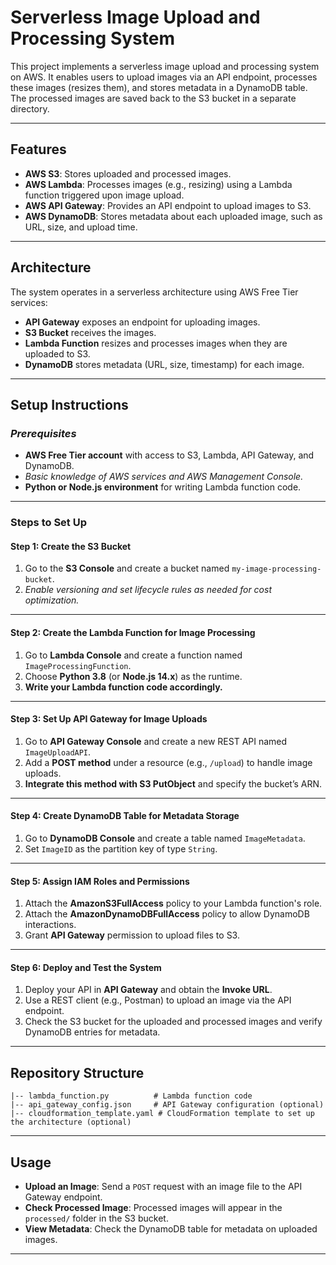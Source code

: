 # **Serverless Image Upload and Processing System**

This project implements a serverless image upload and processing system on AWS. It enables users to upload images via an API endpoint, processes these images (resizes them), and stores metadata in a DynamoDB table. The processed images are saved back to the S3 bucket in a separate directory.

---

## **Features**

- **AWS S3**: Stores uploaded and processed images.
- **AWS Lambda**: Processes images (e.g., resizing) using a Lambda function triggered upon image upload.
- **AWS API Gateway**: Provides an API endpoint to upload images to S3.
- **AWS DynamoDB**: Stores metadata about each uploaded image, such as URL, size, and upload time.

---

## **Architecture**

The system operates in a serverless architecture using AWS Free Tier services:

- **API Gateway** exposes an endpoint for uploading images.
- **S3 Bucket** receives the images.
- **Lambda Function** resizes and processes images when they are uploaded to S3.
- **DynamoDB** stores metadata (URL, size, timestamp) for each image.

---

## **Setup Instructions**

### **_Prerequisites_**

- **AWS Free Tier account** with access to S3, Lambda, API Gateway, and DynamoDB.
- _Basic knowledge of AWS services and AWS Management Console._
- **Python or Node.js environment** for writing Lambda function code.

---

### **Steps to Set Up**

#### **Step 1: Create the S3 Bucket**

1. Go to the **S3 Console** and create a bucket named `my-image-processing-bucket`.
2. _Enable versioning and set lifecycle rules as needed for cost optimization._

---

#### **Step 2: Create the Lambda Function for Image Processing**

1. Go to **Lambda Console** and create a function named `ImageProcessingFunction`.
2. Choose **Python 3.8** (or **Node.js 14.x**) as the runtime.
3. **Write your Lambda function code accordingly.**

---

#### **Step 3: Set Up API Gateway for Image Uploads**

1. Go to **API Gateway Console** and create a new REST API named `ImageUploadAPI`.
2. Add a **POST method** under a resource (e.g., `/upload`) to handle image uploads.
3. **Integrate this method with S3 PutObject** and specify the bucket’s ARN.

---

#### **Step 4: Create DynamoDB Table for Metadata Storage**

1. Go to **DynamoDB Console** and create a table named `ImageMetadata`.
2. Set `ImageID` as the partition key of type `String`.

---

#### **Step 5: Assign IAM Roles and Permissions**

1. Attach the **AmazonS3FullAccess** policy to your Lambda function's role.
2. Attach the **AmazonDynamoDBFullAccess** policy to allow DynamoDB interactions.
3. Grant **API Gateway** permission to upload files to S3.

---

#### **Step 6: Deploy and Test the System**

1. Deploy your API in **API Gateway** and obtain the **Invoke URL**.
2. Use a REST client (e.g., Postman) to upload an image via the API endpoint.
3. Check the S3 bucket for the uploaded and processed images and verify DynamoDB entries for metadata.

---

## **Repository Structure**

```plaintext
|-- lambda_function.py          # Lambda function code
|-- api_gateway_config.json     # API Gateway configuration (optional)
|-- cloudformation_template.yaml # CloudFormation template to set up the architecture (optional)

```
---

## **Usage**

- **Upload an Image**: Send a `POST` request with an image file to the API Gateway endpoint.
- **Check Processed Image**: Processed images will appear in the `processed/` folder in the S3 bucket.
- **View Metadata**: Check the DynamoDB table for metadata on uploaded images.

---
